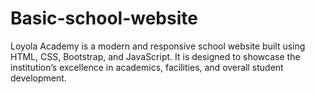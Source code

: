 # Basic-school-website
Loyola Academy is a modern and responsive school website built using HTML, CSS, Bootstrap, and JavaScript. It is designed to showcase the institution’s excellence in academics, facilities, and overall student development.
